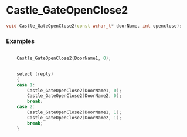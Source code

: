 # Castle_GateOpenClose2

```cpp - C++
void Castle_GateOpenClose2(const wchar_t* doorName, int openclose);
```

### Examples

```cpp - C++

	Castle_GateOpenClose2(DoorName1, 0);

```

```cpp - C++

	select (reply)
	{
	case 1:
		Castle_GateOpenClose2(DoorName1, 0);
		Castle_GateOpenClose2(DoorName2, 0);
		break;
	case 2:
		Castle_GateOpenClose2(DoorName1, 1);
		Castle_GateOpenClose2(DoorName2, 1);
		break;
	}
	
```
